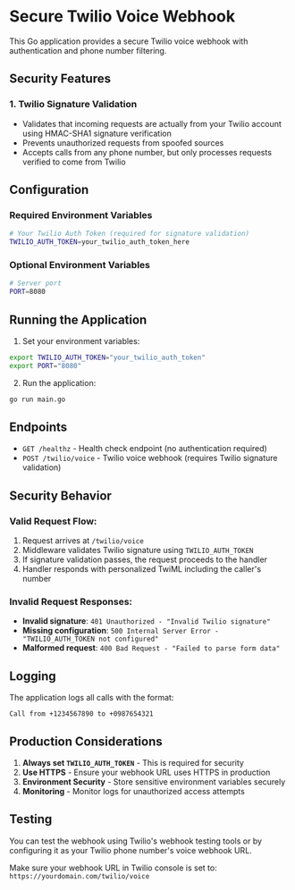 # Secure Twilio Voice Webhook

This Go application provides a secure Twilio voice webhook with authentication and phone number filtering.

## Security Features

### 1. Twilio Signature Validation
- Validates that incoming requests are actually from your Twilio account using HMAC-SHA1 signature verification
- Prevents unauthorized requests from spoofed sources
- Accepts calls from any phone number, but only processes requests verified to come from Twilio

## Configuration

### Required Environment Variables

```bash
# Your Twilio Auth Token (required for signature validation)
TWILIO_AUTH_TOKEN=your_twilio_auth_token_here
```

### Optional Environment Variables

```bash
# Server port
PORT=8080
```

## Running the Application

1. Set your environment variables:
```bash
export TWILIO_AUTH_TOKEN="your_twilio_auth_token"
export PORT="8080"
```

2. Run the application:
```bash
go run main.go
```

## Endpoints

- `GET /healthz` - Health check endpoint (no authentication required)
- `POST /twilio/voice` - Twilio voice webhook (requires Twilio signature validation)

## Security Behavior

### Valid Request Flow:
1. Request arrives at `/twilio/voice`
2. Middleware validates Twilio signature using `TWILIO_AUTH_TOKEN`
3. If signature validation passes, the request proceeds to the handler
4. Handler responds with personalized TwiML including the caller's number

### Invalid Request Responses:
- **Invalid signature**: `401 Unauthorized - "Invalid Twilio signature"`
- **Missing configuration**: `500 Internal Server Error - "TWILIO_AUTH_TOKEN not configured"`
- **Malformed request**: `400 Bad Request - "Failed to parse form data"`

## Logging

The application logs all calls with the format:
```
Call from +1234567890 to +0987654321
```

## Production Considerations

1. **Always set `TWILIO_AUTH_TOKEN`** - This is required for security
2. **Use HTTPS** - Ensure your webhook URL uses HTTPS in production
3. **Environment Security** - Store sensitive environment variables securely
4. **Monitoring** - Monitor logs for unauthorized access attempts

## Testing

You can test the webhook using Twilio's webhook testing tools or by configuring it as your Twilio phone number's voice webhook URL.

Make sure your webhook URL in Twilio console is set to: `https://yourdomain.com/twilio/voice`
